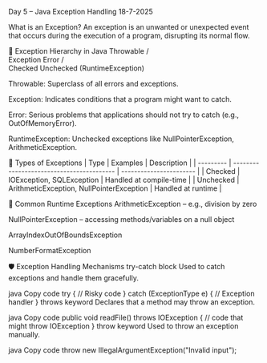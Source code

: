 Day 5 – Java Exception Handling
18-7-2025

What is an Exception?
An exception is an unwanted or unexpected event that occurs during the execution of a program, disrupting its normal flow.

🧱 Exception Hierarchy in Java
                Throwable
                /       \
        Exception       Error
        /       \
  Checked     Unchecked (RuntimeException)


Throwable: Superclass of all errors and exceptions.

Exception: Indicates conditions that a program might want to catch.

Error: Serious problems that applications should not try to catch (e.g., OutOfMemoryError).

RuntimeException: Unchecked exceptions like NullPointerException, ArithmeticException.

📂 Types of Exceptions
| Type      | Examples                                  | Description             |
| --------- | ----------------------------------------- | ----------------------- |
| Checked   | IOException, SQLException                 | Handled at compile-time |
| Unchecked | ArithmeticException, NullPointerException | Handled at runtime      |

🧪 Common Runtime Exceptions
ArithmeticException – e.g., division by zero

NullPointerException – accessing methods/variables on a null object

ArrayIndexOutOfBoundsException

NumberFormatException

🛡️ Exception Handling Mechanisms
try-catch block
Used to catch exceptions and handle them gracefully.

java
Copy code
try {
    // Risky code
} catch (ExceptionType e) {
    // Exception handler
}
throws keyword
Declares that a method may throw an exception.

java
Copy code
public void readFile() throws IOException {
    // code that might throw IOException
}
throw keyword
Used to throw an exception manually.

java
Copy code
throw new IllegalArgumentException("Invalid input");
